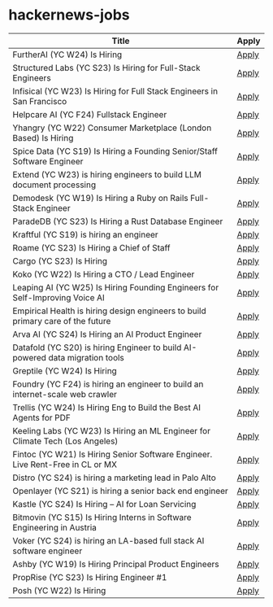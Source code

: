 # hackernews-jobs

<!-- table start -->

| Title | Apply |
|-------|-----|
| FurtherAI (YC W24) Is Hiring | [Apply](https://www.ycombinator.com/companies/furtherai/jobs) |
| Structured Labs (YC S23) Is Hiring for Full-Stack Engineers | [Apply](https://www.ycombinator.com/companies/structured-labs/jobs/ADiKR9m-full-stack-engineer) |
| Infisical (YC W23) Is Hiring for Full Stack Engineers in San Francisco | [Apply](https://www.ycombinator.com/companies/infisical/jobs/QqCs5fv-full-stack-engineer-sf) |
| Helpcare AI (YC F24) Fullstack Engineer | [Apply](https://docs.google.com/forms/d/e/1FAIpQLScpzOyP_mk3muEpbKrnW8UTZB_yP5SJwjbeT8_6A6fhdvpJCg/viewform?usp=preview) |
| Yhangry (YC W22) Consumer Marketplace (London Based) Is Hiring | [Apply](https://www.ycombinator.com/companies/yhangry/jobs/JiN1myL-mid-senior-full-stack-engineer) |
| Spice Data (YC S19) Is Hiring a Founding Senior/Staff Software Engineer | [Apply](https://www.ycombinator.com/companies/spice-data/jobs/f6BuehM-founding-senior-staff-software-engineer) |
| Extend (YC W23) is hiring engineers to build LLM document processing | [Apply](https://jobs.ashbyhq.com/extend/9d4d8974-bd9b-432d-84ec-8268e5a8ed37) |
| Demodesk (YC W19) Is Hiring a Ruby on Rails Full-Stack Engineer | [Apply](https://demodesk.com/careers?utm_source=hn) |
| ParadeDB (YC S23) Is Hiring a Rust Database Engineer | [Apply](https://paradedb.notion.site/ParadeDB-Job-Board-50b45af7a2834e22958b171ffa008e00) |
| Kraftful (YC S19) is hiring an engineer | [Apply](https://www.ycombinator.com/companies/kraftful/jobs/NdXFHyV-founding-engineer) |
| Roame (YC S23) Is Hiring a Chief of Staff | [Apply](https://www.ycombinator.com/companies/roame/jobs/OZI3czc-chief-of-staff) |
| Cargo (YC S23) Is Hiring | [Apply](https://www.ycombinator.com/companies/cargo/jobs/hLc670b-founding-full-stack-ae-founding-ae) |
| Koko (YC W22) Is Hiring a CTO / Lead Engineer | [Apply](https://www.ycombinator.com/companies/koko-2/jobs/oPgy08B-lead-engineer-cto) |
| Leaping AI (YC W25) Is Hiring Founding Engineers for Self-Improving Voice AI | [Apply](https://www.ycombinator.com/companies/leaping-ai/jobs/BpsfpvY-founding-full-stack-engineer) |
| Empirical Health is hiring design engineers to build primary care of the future | [Apply](https://www.ycombinator.com/companies/empirical-health/jobs/nZFQWLW-design-engineer) |
| Arva AI (YC S24) Is Hiring an AI Product Engineer | [Apply](https://www.ycombinator.com/companies/arva-ai/jobs/OBPwCiU-ai-product-engineer) |
| Datafold (YC S20) is hiring Engineer to build AI-powered data migration tools | [Apply](https://www.ycombinator.com/companies/datafold/jobs/ieGYiSG-senior-software-engineer-ai-agents) |
| Greptile (YC W24) Is Hiring | [Apply](https://www.ycombinator.com/companies/greptile/jobs/rMIxqoV-design-engineer) |
| Foundry (YC F24) is hiring an engineer to build an internet-scale web crawler | [Apply](https://www.ycombinator.com/companies/foundry/jobs/xtwLIsF-founding-engineer-large-scale-web-scraping-crawling) |
| Trellis (YC W24) Is Hiring Eng to Build the Best AI Agents for PDF | [Apply](https://runtrellis.com/) |
| Keeling Labs (YC W23) Is Hiring an ML Engineer for Climate Tech (Los Angeles) | [Apply](https://www.keelinglabs.com/jobs) |
| Fintoc (YC W21) Is Hiring Senior Software Engineer. Live Rent-Free in CL or MX | [Apply](https://fintoc.com/codehere) |
| Distro (YC S24) is hiring a marketing lead in Palo Alto | [Apply](https://www.ycombinator.com/companies/distro/jobs/splSeS5-marketing-lead) |
| Openlayer (YC S21) is hiring a senior back end engineer | [Apply](https://www.ycombinator.com/companies/openlayer/jobs/yIE9WI3-senior-backend-engineer) |
| Kastle (YC S24) Is Hiring – AI for Loan Servicing | [Apply](https://www.ycombinator.com/companies/kastle/jobs/ItDVKB7-founding-backend-engineer-at-kastle-s24) |
| Bitmovin (YC S15) Is Hiring Interns in Software Engineering in Austria | [Apply](https://bitmovin.com/careers/7863755002/) |
| Voker (YC S24) is hiring an LA-based full stack AI software engineer | [Apply](https://www.linkedin.com/jobs/view/4165715593) |
| Ashby (YC W19) Is Hiring Principal Product Engineers | [Apply](https://www.ashbyhq.com/careers?utm_source=hn&ashby_jid=a0d8713b-b35e-468e-82a2-40e33795b318) |
| PropRise (YC S23) Is Hiring Engineer #1 | [Apply](https://www.ycombinator.com/companies/proprise/jobs/ppipLUK-founding-engineer) |
| Posh (YC W22) Is Hiring | [Apply](https://www.ycombinator.com/companies/posh/jobs/XeXjwIu-energy-analysis-modeling-engineer) |

<!-- table end -->
